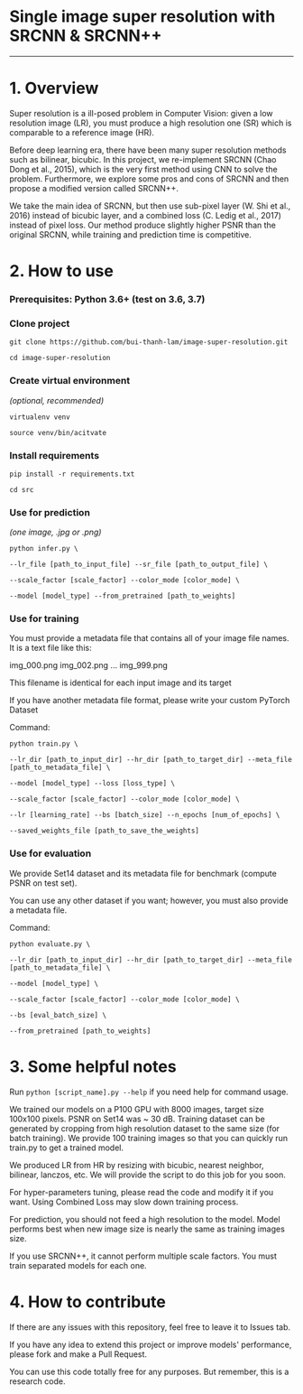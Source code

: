 # Single image super resolution with SRCNN & SRCNN++

--------------------

# 1. Overview

Super resolution is a ill-posed problem in Computer Vision: given a low resolution image (LR), you must produce a high resolution one (SR) 
which is comparable to a reference image (HR).

Before deep learning era, there have been many super resolution methods such as bilinear, bicubic. In this project, we re-implement SRCNN (Chao Dong et al., 2015),
which is the very first method using CNN to solve the problem. Furthermore, we explore some pros and cons of SRCNN and then propose a modified version called SRCNN++.

We take the main idea of SRCNN, but then use sub-pixel layer (W. Shi et al., 2016) instead of bicubic layer, and a combined loss (C. Ledig et al., 2017) instead of
pixel loss. Our method produce slightly higher PSNR than the original SRCNN, while training and prediction time is competitive.

# 2. How to use

### Prerequisites: Python 3.6+ (test on 3.6, 3.7)

### Clone project

`` git clone https://github.com/bui-thanh-lam/image-super-resolution.git ``

`` cd image-super-resolution ``

### Create virtual environment

*(optional, recommended)*

`` virtualenv venv ``

`` source venv/bin/acitvate ``

### Install requirements

`` pip install -r requirements.txt ``

`` cd src ``


### Use for prediction

*(one image, .jpg or .png)*

`` python infer.py \ ``

`` --lr_file [path_to_input_file] --sr_file [path_to_output_file] \ ``

`` --scale_factor [scale_factor] --color_mode [color_mode] \ ``

`` --model [model_type] --from_pretrained [path_to_weights] ``

### Use for training

You must provide a metadata file that contains all of your image file names. It is a text file like this:

img_000.png
img_002.png
...
img_999.png

This filename is identical for each input image and its target

If you have another metadata file format, please write your custom PyTorch Dataset

Command:

`` python train.py \ ``

`` --lr_dir [path_to_input_dir] --hr_dir [path_to_target_dir] --meta_file [path_to_metadata_file] \ ``

`` --model [model_type] --loss [loss_type] \ ``

`` --scale_factor [scale_factor] --color_mode [color_mode] \ ``

`` --lr [learning_rate] --bs [batch_size] --n_epochs [num_of_epochs] \ ``

`` --saved_weights_file [path_to_save_the_weights] ``

### Use for evaluation

We provide Set14 dataset and its metadata file for benchmark (compute PSNR on test set).

You can use any other dataset if you want; however, you must also provide a metadata file.

Command:

`` python evaluate.py \ ``

`` --lr_dir [path_to_input_dir] --hr_dir [path_to_target_dir] --meta_file [path_to_metadata_file] \ ``

`` --model [model_type] \ ``

`` --scale_factor [scale_factor] --color_mode [color_mode] \ ``

`` --bs [eval_batch_size] \ ``

`` --from_pretrained [path_to_weights] ``

# 3. Some helpful notes

Run `` python [script_name].py --help `` if you need help for command usage.

We trained our models on a P100 GPU with 8000 images, target size 100x100 pixels. PSNR on Set14 was ~ 30 dB. Training dataset can be generated by cropping from high resolution dataset to the same size (for batch training). We provide 100 training images so that you can quickly run train.py to get a trained model. 

We produced LR from HR by resizing with bicubic, nearest neighbor, bilinear, lanczos, etc. We will provide the script to do this job for you soon.

For hyper-parameters tuning, please read the code and modify it if you want. Using Combined Loss may slow down training process.

For prediction, you should not feed a high resolution to the model. Model performs best when new image size is nearly the same as training images size.

If you use SRCNN++, it cannot perform multiple scale factors. You must train separated models for each one.

# 4. How to contribute

If there are any issues with this repository, feel free to leave it to Issues tab.

If you have any idea to extend this project or improve models' performance, please fork and make a Pull Request.

You can use this code totally free for any purposes. But remember, this is a research code.
